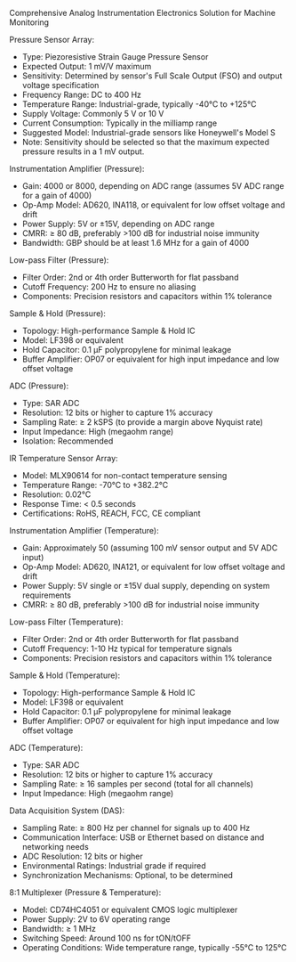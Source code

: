 Comprehensive Analog Instrumentation Electronics Solution for Machine Monitoring

Pressure Sensor Array:
- Type: Piezoresistive Strain Gauge Pressure Sensor
- Expected Output: 1 mV/V maximum
- Sensitivity: Determined by sensor's Full Scale Output (FSO) and output voltage specification
- Frequency Range: DC to 400 Hz
- Temperature Range: Industrial-grade, typically -40°C to +125°C
- Supply Voltage: Commonly 5 V or 10 V
- Current Consumption: Typically in the milliamp range
- Suggested Model: Industrial-grade sensors like Honeywell's Model S
- Note: Sensitivity should be selected so that the maximum expected pressure results in a 1 mV output.

Instrumentation Amplifier (Pressure):
- Gain: 4000 or 8000, depending on ADC range (assumes 5V ADC range for a gain of 4000)
- Op-Amp Model: AD620, INA118, or equivalent for low offset voltage and drift
- Power Supply: 5V or ±15V, depending on ADC range
- CMRR: ≥ 80 dB, preferably >100 dB for industrial noise immunity
- Bandwidth: GBP should be at least 1.6 MHz for a gain of 4000

Low-pass Filter (Pressure):
- Filter Order: 2nd or 4th order Butterworth for flat passband
- Cutoff Frequency: 200 Hz to ensure no aliasing
- Components: Precision resistors and capacitors within 1% tolerance

Sample & Hold (Pressure):
- Topology: High-performance Sample & Hold IC
- Model: LF398 or equivalent
- Hold Capacitor: 0.1 μF polypropylene for minimal leakage
- Buffer Amplifier: OP07 or equivalent for high input impedance and low offset voltage

ADC (Pressure):
- Type: SAR ADC
- Resolution: 12 bits or higher to capture 1% accuracy
- Sampling Rate: ≥ 2 kSPS (to provide a margin above Nyquist rate)
- Input Impedance: High (megaohm range)
- Isolation: Recommended

IR Temperature Sensor Array:
- Model: MLX90614 for non-contact temperature sensing
- Temperature Range: -70°C to +382.2°C
- Resolution: 0.02°C
- Response Time: < 0.5 seconds
- Certifications: RoHS, REACH, FCC, CE compliant

Instrumentation Amplifier (Temperature):
- Gain: Approximately 50 (assuming 100 mV sensor output and 5V ADC input)
- Op-Amp Model: AD620, INA121, or equivalent for low offset voltage and drift
- Power Supply: 5V single or ±15V dual supply, depending on system requirements
- CMRR: ≥ 80 dB, preferably >100 dB for industrial noise immunity

Low-pass Filter (Temperature):
- Filter Order: 2nd or 4th order Butterworth for flat passband
- Cutoff Frequency: 1-10 Hz typical for temperature signals
- Components: Precision resistors and capacitors within 1% tolerance

Sample & Hold (Temperature):
- Topology: High-performance Sample & Hold IC
- Model: LF398 or equivalent
- Hold Capacitor: 0.1 μF polypropylene for minimal leakage
- Buffer Amplifier: OP07 or equivalent for high input impedance and low offset voltage

ADC (Temperature):
- Type: SAR ADC
- Resolution: 12 bits or higher to capture 1% accuracy
- Sampling Rate: ≥ 16 samples per second (total for all channels)
- Input Impedance: High (megaohm range)

Data Acquisition System (DAS):
- Sampling Rate: ≥ 800 Hz per channel for signals up to 400 Hz
- Communication Interface: USB or Ethernet based on distance and networking needs
- ADC Resolution: 12 bits or higher
- Environmental Ratings: Industrial grade if required
- Synchronization Mechanisms: Optional, to be determined

8:1 Multiplexer (Pressure & Temperature):
- Model: CD74HC4051 or equivalent CMOS logic multiplexer
- Power Supply: 2V to 6V operating range
- Bandwidth: ≥ 1 MHz
- Switching Speed: Around 100 ns for tON/tOFF
- Operating Conditions: Wide temperature range, typically -55°C to 125°C
